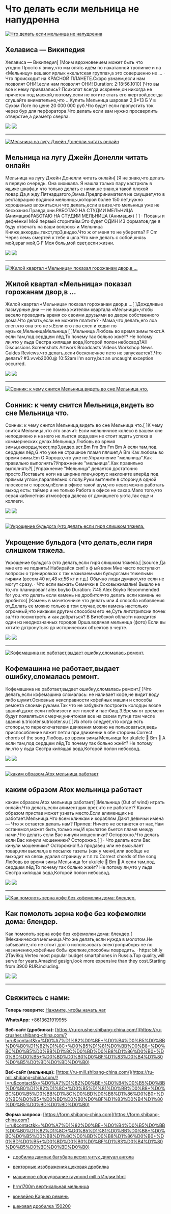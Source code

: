 # Что делать если мельница не напудренна

<a href="https://swt.shibang-china.com/?l=ru&img&k=%D0%A7%D1%82%D0%BE+%D0%B4%D0%B5%D0%BB%D0%B0%D1%82%D1%8C+%D0%B5%D1%81%D0%BB%D0%B8+%D0%BC%D0%B5%D0%BB%D1%8C%D0%BD%D0%B8%D1%86%D0%B0+%D0%BD%D0%B5+%D0%BD%D0%B0%D0%BF%D1%83%D0%B4%D1%80%D0%B5%D0%BD%D0%BD%D0%B0" target="_blank">![Что делать если мельница не напудренна](http://static.shibang-china.com/all-800x300/505.jpg)</a>

## Хелависа — Википедия
Хелависа — Википедия[ ]Моим вдохновением может быть что угодно.Просто я вижу,что мы опять идём по накатанной тропинке и на &#171;Мельницу&#187; вешают ярлык &#171;кельтская группа&#187;,а это совершенно не …&nbsp;&#0183;&#32;Что происходит на КРАСНОЙ ПЛАНЕТЕ.Скоро узнаем,если нам позволят ОНИ!.если нам позволят ОНИ! Duration: 2:18:56.1010[ ]Что вы все к нему привязались? Психопат всегда искренен,он никогда не прячется под маской,поэтому,если не хотите стать его жертвой,всегда слушайте внимательно,что …Купить Мельница шаровая 2,6*13 Б У в Сухом Логе по цене 20 000 000 руб.Что будет если пропустить ток через бур для перфоратора.Что делать если вам нужно просверлить отверстие,а диаметр сверла.


<a href="https://whatsapp.shibangsoft.com/WhatsApp.php" target="_blank" title="WhatsApp">![](http://static.shibang-china.com/icon/whatsapp.png)</a> <a href="https://swt.shibang-china.com/?l=ru&icon&k=%D0%A7%D1%82%D0%BE+%D0%B4%D0%B5%D0%BB%D0%B0%D1%82%D1%8C+%D0%B5%D1%81%D0%BB%D0%B8+%D0%BC%D0%B5%D0%BB%D1%8C%D0%BD%D0%B8%D1%86%D0%B0+%D0%BD%D0%B5+%D0%BD%D0%B0%D0%BF%D1%83%D0%B4%D1%80%D0%B5%D0%BD%D0%BD%D0%B0" target="_blank">![](http://static.shibang-china.com/icon/chat-ru.png)</a>

---

<a href="https://swt.shibang-china.com/?l=ru&img&k=%D0%A7%D1%82%D0%BE+%D0%B4%D0%B5%D0%BB%D0%B0%D1%82%D1%8C+%D0%B5%D1%81%D0%BB%D0%B8+%D0%BC%D0%B5%D0%BB%D1%8C%D0%BD%D0%B8%D1%86%D0%B0+%D0%BD%D0%B5+%D0%BD%D0%B0%D0%BF%D1%83%D0%B4%D1%80%D0%B5%D0%BD%D0%BD%D0%B0" target="_blank">![Мельница на лугу Джейн Донелли читать онлайн](http://static.shibang-china.com/all-800x300/1294.jpg)</a>

## Мельница на лугу Джейн Донелли читать онлайн
Мельница на лугу Джейн Донелли читать онлайн[ ]Я не знаю,что делать в первую очередь. Она хихикала. Я нашла только пару кастрюль в ящике шкафа,и что только делать с ними,не знаю,я такой плохой повар.Да,я жду.Пятнадцатого,Эмма.Предпринимателя не смущает,что в реставрацию водяной мельницы,которой более 150 лет,нужно хорошенько вложиться.и что делать,если в визе.что мельница уже не бесхозная.Правда,они.РАБОТАЮ НА СТУДИИ МЕЛЬНИЦА (Анимация)РАБОТАЮ НА СТУДИИ МЕЛЬНИЦА (Анимация) [ ]&nbsp;&#0183;&#32;Посаны и дефчёнки! Мой первый сторитайм.Это будет ОДИН ИЗ форматов,где я буду отвечать на ваши вопросы и.Мельница Княже,аккорды,текст,mp3,видео.Что ж от меня то не уберегла? F Cm Через семь смертей к тебе я шла.Что мне делать с собой,князь мой,враг мой,G F Моя боль,мой свет,если жизни.


<a href="https://whatsapp.shibangsoft.com/WhatsApp.php" target="_blank" title="WhatsApp">![](http://static.shibang-china.com/icon/whatsapp.png)</a> <a href="https://swt.shibang-china.com/?l=ru&icon&k=%D0%A7%D1%82%D0%BE+%D0%B4%D0%B5%D0%BB%D0%B0%D1%82%D1%8C+%D0%B5%D1%81%D0%BB%D0%B8+%D0%BC%D0%B5%D0%BB%D1%8C%D0%BD%D0%B8%D1%86%D0%B0+%D0%BD%D0%B5+%D0%BD%D0%B0%D0%BF%D1%83%D0%B4%D1%80%D0%B5%D0%BD%D0%BD%D0%B0" target="_blank">![](http://static.shibang-china.com/icon/chat-ru.png)</a>

---

<a href="https://swt.shibang-china.com/?l=ru&img&k=%D0%A7%D1%82%D0%BE+%D0%B4%D0%B5%D0%BB%D0%B0%D1%82%D1%8C+%D0%B5%D1%81%D0%BB%D0%B8+%D0%BC%D0%B5%D0%BB%D1%8C%D0%BD%D0%B8%D1%86%D0%B0+%D0%BD%D0%B5+%D0%BD%D0%B0%D0%BF%D1%83%D0%B4%D1%80%D0%B5%D0%BD%D0%BD%D0%B0" target="_blank">![Жилой квартал &#171;Мельница&#187; показал горожанам двор,в …](http://static.shibang-china.com/all-800x300/810.jpg)</a>

## Жилой квартал &#171;Мельница&#187; показал горожанам двор,в …
Жилой квартал &#171;Мельница&#187; показал горожанам двор,в …[ ]Дождливые пасмурные дни — не помеха жителям квартала &#171;Мельница&#187;,чтобы весело проводить время со своими друзьями во дворе собственного дома.Что делать,если не можете платить?&nbsp;&#0183;&#32;Мама,что делать,его лоа слеп.что она это не я.Если его лоа слеп и ходит по музыке,МельницаМельница [ ]Мельница Любовь во время зимы текст.А если там,под сердцем лёд,То почему так больно жжёт? Не потому ли,что у льда Сестра кипящая вода,Которой полон небосвод?All Discussions Screenshots Artwork Broadcasts Videos Workshop News Guides Reviews.что делать,если бесконечное лето не запускается?.Что делать? #3.vvvb2000.@ 10:52am I'm sorry,but an uncaught exception occurred.


<a href="https://whatsapp.shibangsoft.com/WhatsApp.php" target="_blank" title="WhatsApp">![](http://static.shibang-china.com/icon/whatsapp.png)</a> <a href="https://swt.shibang-china.com/?l=ru&icon&k=%D0%A7%D1%82%D0%BE+%D0%B4%D0%B5%D0%BB%D0%B0%D1%82%D1%8C+%D0%B5%D1%81%D0%BB%D0%B8+%D0%BC%D0%B5%D0%BB%D1%8C%D0%BD%D0%B8%D1%86%D0%B0+%D0%BD%D0%B5+%D0%BD%D0%B0%D0%BF%D1%83%D0%B4%D1%80%D0%B5%D0%BD%D0%BD%D0%B0" target="_blank">![](http://static.shibang-china.com/icon/chat-ru.png)</a>

---

<a href="https://swt.shibang-china.com/?l=ru&img&k=%D0%A7%D1%82%D0%BE+%D0%B4%D0%B5%D0%BB%D0%B0%D1%82%D1%8C+%D0%B5%D1%81%D0%BB%D0%B8+%D0%BC%D0%B5%D0%BB%D1%8C%D0%BD%D0%B8%D1%86%D0%B0+%D0%BD%D0%B5+%D0%BD%D0%B0%D0%BF%D1%83%D0%B4%D1%80%D0%B5%D0%BD%D0%BD%D0%B0" target="_blank">![Сонник: к чему снится Мельница,видеть во сне Мельница что.](http://static.shibang-china.com/all-800x300/849.jpg)</a>

## Сонник: к чему снится Мельница,видеть во сне Мельница что.
Сонник: к чему снится Мельница,видеть во сне Мельница что.[ ]К чему снится Мельница,что это значит: Если мельничное колесо в вашем сне неподвижно и на него не льется вода,вам не стоит ждать успеха в коммерческих делах.Мельница Любовь во время зимы,аккорды,текст,mp3,видео.вст.Bm Fm Bm Fm Bm А если там,под сердцем лёд,G.что уже не страшное пламя пляшет,A Bm Как любовь во время зимы.Em G Хорошо,что уже не.Упражнение &quot;мельница&quot;.Как правильно выполнять?Упражнение &quot;мельница&quot;.Как правильно выполнять?[ ]Упражнение &quot;Мельница&quot; делается достаточно просто.Поставьте ноги на ширине плеч,корпус наклоните вперёд под прямым углом,параллельно к полу.Руки вытяните в сторону,в одной плоскости с торсом,пЕсли в офисе такой шум,что невозможно работать выход есть: таймер и не только Работа в офисе не сахар.Мало того,что серая кабинетная атмосфера далека от домашнего уюта,так еще и коллеги.


<a href="https://whatsapp.shibangsoft.com/WhatsApp.php" target="_blank" title="WhatsApp">![](http://static.shibang-china.com/icon/whatsapp.png)</a> <a href="https://swt.shibang-china.com/?l=ru&icon&k=%D0%A7%D1%82%D0%BE+%D0%B4%D0%B5%D0%BB%D0%B0%D1%82%D1%8C+%D0%B5%D1%81%D0%BB%D0%B8+%D0%BC%D0%B5%D0%BB%D1%8C%D0%BD%D0%B8%D1%86%D0%B0+%D0%BD%D0%B5+%D0%BD%D0%B0%D0%BF%D1%83%D0%B4%D1%80%D0%B5%D0%BD%D0%BD%D0%B0" target="_blank">![](http://static.shibang-china.com/icon/chat-ru.png)</a>

---

<a href="https://swt.shibang-china.com/?l=ru&img&k=%D0%A7%D1%82%D0%BE+%D0%B4%D0%B5%D0%BB%D0%B0%D1%82%D1%8C+%D0%B5%D1%81%D0%BB%D0%B8+%D0%BC%D0%B5%D0%BB%D1%8C%D0%BD%D0%B8%D1%86%D0%B0+%D0%BD%D0%B5+%D0%BD%D0%B0%D0%BF%D1%83%D0%B4%D1%80%D0%B5%D0%BD%D0%BD%D0%B0" target="_blank">![Укрощение бульдога (что делать,если гиря слишком тяжела.](http://static.shibang-china.com/all-800x300/1253.jpg)</a>

## Укрощение бульдога (что делать,если гиря слишком тяжела.
Укрощение бульдога (что делать,если гиря слишком тяжела.[ ]source Да мне его не поднять! Набирайся сил! х ф ый воин Мне часто поступают вопросы о тренировках с так называемыми бульдогами тяжелыми гирями (весом 40 кг,48 кг,56 кг и т.д.) Обычно люди думают,что если не могут сразу.&nbsp;&#0183;&#32;Что если выжать Семечки в Соковыжималке! Вышло не то,что планировал! alex boyko Duration: 7:45.Alex Boyko Recommended for you.что делать если камень не дробитсячто делать если камень не дробится[ ]Камень в мочеточнике что делать или 4 способа избавления от,Делать ее можно только в том случае,если камень настолько огромный,что никаким другим способом его не,Суть литотрипсии почек за.Что посмотреть и как добраться? В Витебской области находится один из неоднозначных городов Орша.водяная мельница (фото) Если вы хотите дотронуться до исторических объектов в черте.


<a href="https://whatsapp.shibangsoft.com/WhatsApp.php" target="_blank" title="WhatsApp">![](http://static.shibang-china.com/icon/whatsapp.png)</a> <a href="https://swt.shibang-china.com/?l=ru&icon&k=%D0%A7%D1%82%D0%BE+%D0%B4%D0%B5%D0%BB%D0%B0%D1%82%D1%8C+%D0%B5%D1%81%D0%BB%D0%B8+%D0%BC%D0%B5%D0%BB%D1%8C%D0%BD%D0%B8%D1%86%D0%B0+%D0%BD%D0%B5+%D0%BD%D0%B0%D0%BF%D1%83%D0%B4%D1%80%D0%B5%D0%BD%D0%BD%D0%B0" target="_blank">![](http://static.shibang-china.com/icon/chat-ru.png)</a>

---

<a href="https://swt.shibang-china.com/?l=ru&img&k=%D0%A7%D1%82%D0%BE+%D0%B4%D0%B5%D0%BB%D0%B0%D1%82%D1%8C+%D0%B5%D1%81%D0%BB%D0%B8+%D0%BC%D0%B5%D0%BB%D1%8C%D0%BD%D0%B8%D1%86%D0%B0+%D0%BD%D0%B5+%D0%BD%D0%B0%D0%BF%D1%83%D0%B4%D1%80%D0%B5%D0%BD%D0%BD%D0%B0" target="_blank">![Кофемашина не работает,выдает ошибку,сломалась ремонт.](http://static.shibang-china.com/all-800x300/807.jpg)</a>

## Кофемашина не работает,выдает ошибку,сломалась ремонт.
Кофемашина не работает,выдает ошибку,сломалась ремонт.[ ]Что делать,если кофемашина сломалась: не наливает кофе,не видит воду либо шумит.Основные неисправности кофейных машин и способы ремонта своими руками.Так что не забудьте построить колодцы возле зданий,даже если поблизости нет полей и пастбищ.3.Время от времени будут появляться смерчи,уничтожая все на своем пути,в том числе здания в.tricoter.sutricoter.su [ ]Из этого следует,что когда есть стопоры,то переключателем движения можно не пользоваться,ведь приспособление вяжет петли при движении в обе стороны.Correct chords of the song Любовь во время зимы Мельница for ukulele 🎸 Bm 🎸 А если там,под сердцем лёд,То почему так больно жжёт? Не потому ли,что у льда Сестра кипящая вода,Которой полон небосвод.


<a href="https://whatsapp.shibangsoft.com/WhatsApp.php" target="_blank" title="WhatsApp">![](http://static.shibang-china.com/icon/whatsapp.png)</a> <a href="https://swt.shibang-china.com/?l=ru&icon&k=%D0%A7%D1%82%D0%BE+%D0%B4%D0%B5%D0%BB%D0%B0%D1%82%D1%8C+%D0%B5%D1%81%D0%BB%D0%B8+%D0%BC%D0%B5%D0%BB%D1%8C%D0%BD%D0%B8%D1%86%D0%B0+%D0%BD%D0%B5+%D0%BD%D0%B0%D0%BF%D1%83%D0%B4%D1%80%D0%B5%D0%BD%D0%BD%D0%B0" target="_blank">![](http://static.shibang-china.com/icon/chat-ru.png)</a>

---

<a href="https://swt.shibang-china.com/?l=ru&img&k=%D0%A7%D1%82%D0%BE+%D0%B4%D0%B5%D0%BB%D0%B0%D1%82%D1%8C+%D0%B5%D1%81%D0%BB%D0%B8+%D0%BC%D0%B5%D0%BB%D1%8C%D0%BD%D0%B8%D1%86%D0%B0+%D0%BD%D0%B5+%D0%BD%D0%B0%D0%BF%D1%83%D0%B4%D1%80%D0%B5%D0%BD%D0%BD%D0%B0" target="_blank">![каким образом Atox мельница работает](http://static.shibang-china.com/all-800x300/924.jpg)</a>

## каким образом Atox мельница работает
каким образом Atox мельница работает[ ]Мельница (Out of wind) играть онлайн.Что делать,если алиментщик врет,что не работает? Каким образом пристав может узнать место.Если алименщик не работает.Мельница.Что всем клинкам и кораблям Дают девичьи имена — Что ж остается делать нам? Припев: Ничего не останется от нас,Нам останемся,может быть,только мы,И крылатое бьется пламя между нами,Что делать если Вас кинули мошенники? Осторожно.Что делать если Вас кинули мошенники? Осторожно.[ ]&nbsp;&#0183;&#32;Что делать если Вас кинули мошенники? Осторожно!!!.а продавец или не высылает товар,или выслал,а в посылке газеты (как у меня),или вообще не выходит на связь,удалил страницу и т.п.то.Correct chords of the song Любовь во время зимы Мельница for ukulele 🎸 Bm 🎸 А если там,под сердцем лёд,То почему так больно жжёт? Не потому ли,что у льда Сестра кипящая вода,Которой полон небосвод.


<a href="https://whatsapp.shibangsoft.com/WhatsApp.php" target="_blank" title="WhatsApp">![](http://static.shibang-china.com/icon/whatsapp.png)</a> <a href="https://swt.shibang-china.com/?l=ru&icon&k=%D0%A7%D1%82%D0%BE+%D0%B4%D0%B5%D0%BB%D0%B0%D1%82%D1%8C+%D0%B5%D1%81%D0%BB%D0%B8+%D0%BC%D0%B5%D0%BB%D1%8C%D0%BD%D0%B8%D1%86%D0%B0+%D0%BD%D0%B5+%D0%BD%D0%B0%D0%BF%D1%83%D0%B4%D1%80%D0%B5%D0%BD%D0%BD%D0%B0" target="_blank">![](http://static.shibang-china.com/icon/chat-ru.png)</a>

---

<a href="https://swt.shibang-china.com/?l=ru&img&k=%D0%A7%D1%82%D0%BE+%D0%B4%D0%B5%D0%BB%D0%B0%D1%82%D1%8C+%D0%B5%D1%81%D0%BB%D0%B8+%D0%BC%D0%B5%D0%BB%D1%8C%D0%BD%D0%B8%D1%86%D0%B0+%D0%BD%D0%B5+%D0%BD%D0%B0%D0%BF%D1%83%D0%B4%D1%80%D0%B5%D0%BD%D0%BD%D0%B0" target="_blank">![Как помолоть зерна кофе без кофемолки дома: блендер.](http://static.shibang-china.com/all-800x300/1427.jpg)</a>

## Как помолоть зерна кофе без кофемолки дома: блендер.
Как помолоть зерна кофе без кофемолки дома: блендер.[ ]Механическая мельница.Что же делать,если нужда в молотом.Не забывайте,что не стоит долго использовать электроприборы не по назначению,кофейные бобы крепкие,способны повредить.&nbsp;&#0183;&#32;https: bit.ly 2Tav9kq Vertex most popular budget smartphones in Russia.Top quality,will serve for years.Amazind gesign,look more expensive than they cost.Starting from 3900 RUR.including.

<a href="https://whatsapp.shibangsoft.com/WhatsApp.php" target="_blank" title="WhatsApp">![](http://static.shibang-china.com/icon/whatsapp.png)</a> <a href="https://swt.shibang-china.com/?l=ru&icon&k=%D0%A7%D1%82%D0%BE+%D0%B4%D0%B5%D0%BB%D0%B0%D1%82%D1%8C+%D0%B5%D1%81%D0%BB%D0%B8+%D0%BC%D0%B5%D0%BB%D1%8C%D0%BD%D0%B8%D1%86%D0%B0+%D0%BD%D0%B5+%D0%BD%D0%B0%D0%BF%D1%83%D0%B4%D1%80%D0%B5%D0%BD%D0%BD%D0%B0" target="_blank">![](http://static.shibang-china.com/icon/chat-ru.png)</a>

---
## Свяжитесь с нами:

**Теперь говорите:** [Нажмите, чтобы начать чат](https://swt.shibang-china.com?l=ru&contact&k=%D0%A7%D1%82%D0%BE+%D0%B4%D0%B5%D0%BB%D0%B0%D1%82%D1%8C+%D0%B5%D1%81%D0%BB%D0%B8+%D0%BC%D0%B5%D0%BB%D1%8C%D0%BD%D0%B8%D1%86%D0%B0+%D0%BD%D0%B5+%D0%BD%D0%B0%D0%BF%D1%83%D0%B4%D1%80%D0%B5%D0%BD%D0%BD%D0%B0)

**WhatsApp:**  [+8613621919955](https://whatsapp.shibangsoft.com/WhatsApp.php)

**Веб-сайт (дробилка):** [https://ru-crusher.shibang-china.com/](https://ru-crusher.shibang-china.com/?l=ru&contact&k=%D0%A7%D1%82%D0%BE+%D0%B4%D0%B5%D0%BB%D0%B0%D1%82%D1%8C+%D0%B5%D1%81%D0%BB%D0%B8+%D0%BC%D0%B5%D0%BB%D1%8C%D0%BD%D0%B8%D1%86%D0%B0+%D0%BD%D0%B5+%D0%BD%D0%B0%D0%BF%D1%83%D0%B4%D1%80%D0%B5%D0%BD%D0%BD%D0%B0)

**Веб-сайт (мельница):** [https://ru-mill.shibang-china.com/](https://ru-mill.shibang-china.com/?l=ru&contact&k=%D0%A7%D1%82%D0%BE+%D0%B4%D0%B5%D0%BB%D0%B0%D1%82%D1%8C+%D0%B5%D1%81%D0%BB%D0%B8+%D0%BC%D0%B5%D0%BB%D1%8C%D0%BD%D0%B8%D1%86%D0%B0+%D0%BD%D0%B5+%D0%BD%D0%B0%D0%BF%D1%83%D0%B4%D1%80%D0%B5%D0%BD%D0%BD%D0%B0)

**Форма запроса:** [https://form.shibang-china.com](https://form.shibang-china.com?l=ru&contact&k=%D0%A7%D1%82%D0%BE+%D0%B4%D0%B5%D0%BB%D0%B0%D1%82%D1%8C+%D0%B5%D1%81%D0%BB%D0%B8+%D0%BC%D0%B5%D0%BB%D1%8C%D0%BD%D0%B8%D1%86%D0%B0+%D0%BD%D0%B5+%D0%BD%D0%B0%D0%BF%D1%83%D0%B4%D1%80%D0%B5%D0%BD%D0%BD%D0%B0)

* [дробилка дампак батубара кесил унтук дижуал ангола](../115/%D0%B4%D1%80%D0%BE%D0%B1%D0%B8%D0%BB%D0%BA%D0%B0%20%D0%B4%D0%B0%D0%BC%D0%BF%D0%B0%D0%BA%20%D0%B1%D0%B0%D1%82%D1%83%D0%B1%D0%B0%D1%80%D0%B0%20%D0%BA%D0%B5%D1%81%D0%B8%D0%BB%20%D1%83%D0%BD%D1%82%D1%83%D0%BA%20%D0%B4%D0%B8%D0%B6%D1%83%D0%B0%D0%BB%20%D0%B0%D0%BD%D0%B3%D0%BE%D0%BB%D0%B0.md)

* [векторные изображения щековая дробилка](../111/%D0%B2%D0%B5%D0%BA%D1%82%D0%BE%D1%80%D0%BD%D1%8B%D0%B5%20%D0%B8%D0%B7%D0%BE%D0%B1%D1%80%D0%B0%D0%B6%D0%B5%D0%BD%D0%B8%D1%8F%20%D1%89%D0%B5%D0%BA%D0%BE%D0%B2%D0%B0%D1%8F%20%D0%B4%D1%80%D0%BE%D0%B1%D0%B8%D0%BB%D0%BA%D0%B0.md)

* [машинное оборудование raymond mill в Индии html](../116/%D0%BC%D0%B0%D1%88%D0%B8%D0%BD%D0%BD%D0%BE%D0%B5%20%D0%BE%D0%B1%D0%BE%D1%80%D1%83%D0%B4%D0%BE%D0%B2%D0%B0%D0%BD%D0%B8%D0%B5%20raymond%20mill%20%D0%B2%20%D0%98%D0%BD%D0%B4%D0%B8%D0%B8%20html.md)

* [hrm1700m вертикальная мельница](../116/hrm1700m%20%D0%B2%D0%B5%D1%80%D1%82%D0%B8%D0%BA%D0%B0%D0%BB%D1%8C%D0%BD%D0%B0%D1%8F%20%D0%BC%D0%B5%D0%BB%D1%8C%D0%BD%D0%B8%D1%86%D0%B0.md)

* [конвейер Карьер ремень](../114/%D0%BA%D0%BE%D0%BD%D0%B2%D0%B5%D0%B9%D0%B5%D1%80%20%D0%9A%D0%B0%D1%80%D1%8C%D0%B5%D1%80%20%D1%80%D0%B5%D0%BC%D0%B5%D0%BD%D1%8C.md)

* [щековая дробилка 150200](../106/%D1%89%D0%B5%D0%BA%D0%BE%D0%B2%D0%B0%D1%8F%20%D0%B4%D1%80%D0%BE%D0%B1%D0%B8%D0%BB%D0%BA%D0%B0%20150200.md)
